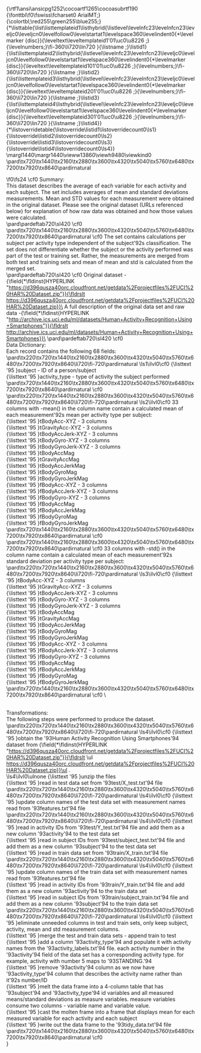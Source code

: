 {\rtf1\ansi\ansicpg1252\cocoartf1265\cocoasubrtf190
{\fonttbl\f0\fswiss\fcharset0 ArialMT;}
{\colortbl;\red255\green255\blue255;}
{\*\listtable{\list\listtemplateid1\listhybrid{\listlevel\levelnfc23\levelnfcn23\leveljc0\leveljcn0\levelfollow0\levelstartat1\levelspace360\levelindent0{\*\levelmarker \{disc\}}{\leveltext\leveltemplateid1\'01\uc0\u8226 ;}{\levelnumbers;}\fi-360\li720\lin720 }{\listname ;}\listid1}
{\list\listtemplateid2\listhybrid{\listlevel\levelnfc23\levelnfcn23\leveljc0\leveljcn0\levelfollow0\levelstartat1\levelspace360\levelindent0{\*\levelmarker \{disc\}}{\leveltext\leveltemplateid101\'01\uc0\u8226 ;}{\levelnumbers;}\fi-360\li720\lin720 }{\listname ;}\listid2}
{\list\listtemplateid3\listhybrid{\listlevel\levelnfc23\levelnfcn23\leveljc0\leveljcn0\levelfollow0\levelstartat1\levelspace360\levelindent0{\*\levelmarker \{disc\}}{\leveltext\leveltemplateid201\'01\uc0\u8226 ;}{\levelnumbers;}\fi-360\li720\lin720 }{\listname ;}\listid3}
{\list\listtemplateid4\listhybrid{\listlevel\levelnfc23\levelnfcn23\leveljc0\leveljcn0\levelfollow0\levelstartat1\levelspace360\levelindent0{\*\levelmarker \{disc\}}{\leveltext\leveltemplateid301\'01\uc0\u8226 ;}{\levelnumbers;}\fi-360\li720\lin720 }{\listname ;}\listid4}}
{\*\listoverridetable{\listoverride\listid1\listoverridecount0\ls1}{\listoverride\listid2\listoverridecount0\ls2}{\listoverride\listid3\listoverridecount0\ls3}{\listoverride\listid4\listoverridecount0\ls4}}
\margl1440\margr1440\vieww13860\viewh9480\viewkind0
\pard\tx720\tx1440\tx2160\tx2880\tx3600\tx4320\tx5040\tx5760\tx6480\tx7200\tx7920\tx8640\pardirnatural

\f0\fs24 \cf0 Summary:\
This dataset describes the average of each variable for each activity and each subject.  The set includes averages of mean and standard deviations measurements.  Mean and STD values for each measurement were obtained in the original dataset.  Please see the original dataset (URLs referenced below) for explanation of how raw data was obtained and how those values were calculated.\
\pard\pardeftab720\sl420
\cf0 \
\pard\tx720\tx1440\tx2160\tx2880\tx3600\tx4320\tx5040\tx5760\tx6480\tx7200\tx7920\tx8640\pardirnatural
\cf0 The set contains calculations per subject per activity type independent of the subject\'92s classification.  The set does not differentiate whether the subject or the activity performed was part of the test or training set.  Rather, the measurements are merged from both test and training sets and mean of mean and std is calculated from the merged set.\
\pard\pardeftab720\sl420
\cf0 Original dataset - {\field{\*\fldinst{HYPERLINK "https://d396qusza40orc.cloudfront.net/getdata%2Fprojectfiles%2FUCI%20HAR%20Dataset.zip"}}{\fldrslt https://d396qusza40orc.cloudfront.net/getdata%2Fprojectfiles%2FUCI%20HAR%20Dataset.zip}}\
A full description of the original data set and raw data -{\field{\*\fldinst{HYPERLINK "http://archive.ics.uci.edu/ml/datasets/Human+Activity+Recognition+Using+Smartphones"}}{\fldrslt http://archive.ics.uci.edu/ml/datasets/Human+Activity+Recognition+Using+Smartphones}}\
\pard\pardeftab720\sl420
\cf0 \
Data Dictionary:\
Each record contains the following 68 fields:\
\pard\tx220\tx720\tx1440\tx2160\tx2880\tx3600\tx4320\tx5040\tx5760\tx6480\tx7200\tx7920\tx8640\li720\fi-720\pardirnatural
\ls1\ilvl0\cf0 {\listtext	\'95	}subject - ID of a person/subject\
{\listtext	\'95	}activity_type - type of activity the subject performed\
\pard\tx720\tx1440\tx2160\tx2880\tx3600\tx4320\tx5040\tx5760\tx6480\tx7200\tx7920\tx8640\pardirnatural
\cf0  \
\pard\tx220\tx720\tx1440\tx2160\tx2880\tx3600\tx4320\tx5040\tx5760\tx6480\tx7200\tx7920\tx8640\li720\fi-720\pardirnatural
\ls2\ilvl0\cf0 33 columns with -mean() in the column name contain a calculated mean of each measurement\'92s mean per activity type per subject:\
{\listtext	\'95	}tBodyAcc-XYZ - 3 columns\
{\listtext	\'95	}tGravityAcc-XYZ - 3 columns\
{\listtext	\'95	}tBodyAccJerk-XYZ - 3 columns\
{\listtext	\'95	}tBodyGyro-XYZ - 3 columns\
{\listtext	\'95	}tBodyGyroJerk-XYZ - 3 columns\
{\listtext	\'95	}tBodyAccMag\
{\listtext	\'95	}tGravityAccMag\
{\listtext	\'95	}tBodyAccJerkMag\
{\listtext	\'95	}tBodyGyroMag\
{\listtext	\'95	}tBodyGyroJerkMag\
{\listtext	\'95	}fBodyAcc-XYZ - 3 columns\
{\listtext	\'95	}fBodyAccJerk-XYZ - 3 columns\
{\listtext	\'95	}fBodyGyro-XYZ - 3 columns\
{\listtext	\'95	}fBodyAccMag\
{\listtext	\'95	}fBodyAccJerkMag\
{\listtext	\'95	}fBodyGyroMag\
{\listtext	\'95	}fBodyGyroJerkMag\
\pard\tx720\tx1440\tx2160\tx2880\tx3600\tx4320\tx5040\tx5760\tx6480\tx7200\tx7920\tx8640\pardirnatural
\cf0 \
\pard\tx720\tx1440\tx2160\tx2880\tx3600\tx4320\tx5040\tx5760\tx6480\tx7200\tx7920\tx8640\pardirnatural
\cf0 33 columns with -std() in the column name contain a calculated mean of each measurement\'92s standard deviation per activity type per subject:\
\pard\tx220\tx720\tx1440\tx2160\tx2880\tx3600\tx4320\tx5040\tx5760\tx6480\tx7200\tx7920\tx8640\li720\fi-720\pardirnatural
\ls3\ilvl0\cf0 {\listtext	\'95	}tBodyAcc-XYZ - 3 columns\
{\listtext	\'95	}tGravityAcc-XYZ - 3 columns\
{\listtext	\'95	}tBodyAccJerk-XYZ - 3 columns\
{\listtext	\'95	}tBodyGyro-XYZ - 3 columns\
{\listtext	\'95	}tBodyGyroJerk-XYZ - 3 columns\
{\listtext	\'95	}tBodyAccMag\
{\listtext	\'95	}tGravityAccMag\
{\listtext	\'95	}tBodyAccJerkMag\
{\listtext	\'95	}tBodyGyroMag\
{\listtext	\'95	}tBodyGyroJerkMag\
{\listtext	\'95	}fBodyAcc-XYZ - 3 columns\
{\listtext	\'95	}fBodyAccJerk-XYZ - 3 columns\
{\listtext	\'95	}fBodyGyro-XYZ - 3 columns\
{\listtext	\'95	}fBodyAccMag\
{\listtext	\'95	}fBodyAccJerkMag\
{\listtext	\'95	}fBodyGyroMag\
{\listtext	\'95	}fBodyGyroJerkMag\
\pard\tx720\tx1440\tx2160\tx2880\tx3600\tx4320\tx5040\tx5760\tx6480\tx7200\tx7920\tx8640\pardirnatural
\cf0 \
\
Transformations:\
The following steps were performed to produce the dataset.\
\pard\tx220\tx720\tx1440\tx2160\tx2880\tx3600\tx4320\tx5040\tx5760\tx6480\tx7200\tx7920\tx8640\li720\fi-720\pardirnatural
\ls4\ilvl0\cf0 {\listtext	\'95	}obtain the \'93Human Activity Recognition Using Smartphones\'94 dataset from {\field{\*\fldinst{HYPERLINK "https://d396qusza40orc.cloudfront.net/getdata%2Fprojectfiles%2FUCI%20HAR%20Dataset.zip"}}{\fldrslt \ul https://d396qusza40orc.cloudfront.net/getdata%2Fprojectfiles%2FUCI%20HAR%20Dataset.zip}}\ul . \
\ls4\ilvl0\ulnone {\listtext	\'95	}unzip the files\
{\listtext	\'95	}read in test data set from \'93test/X_test.txt\'94 file\
\pard\tx220\tx720\tx1440\tx2160\tx2880\tx3600\tx4320\tx5040\tx5760\tx6480\tx7200\tx7920\tx8640\li720\fi-720\pardirnatural
\ls4\ilvl0\cf0 {\listtext	\'95	}update column names of the test data set with measurement names read from \'93features.txt\'94 file\
\pard\tx220\tx720\tx1440\tx2160\tx2880\tx3600\tx4320\tx5040\tx5760\tx6480\tx7200\tx7920\tx8640\li720\fi-720\pardirnatural
\ls4\ilvl0\cf0 {\listtext	\'95	}read in activity IDs from \'93test/Y_test.txt\'94 file and add them as a new column \'93activity\'94 to the test data set\
{\listtext	\'95	}read in subject IDs from \'93test/subject_test.txt\'94 file and add them as a new column \'93subject\'94 to the test data set\
{\listtext	\'95	}read in train data set from \'93train/X_train.txt\'94 file\
\pard\tx220\tx720\tx1440\tx2160\tx2880\tx3600\tx4320\tx5040\tx5760\tx6480\tx7200\tx7920\tx8640\li720\fi-720\pardirnatural
\ls4\ilvl0\cf0 {\listtext	\'95	}update column names of the train data set with measurement names read from \'93features.txt\'94 file\
{\listtext	\'95	}read in activity IDs from \'93train/Y_train.txt\'94 file and add them as a new column \'93activity\'94 to the train data set\
{\listtext	\'95	}read in subject IDs from \'93train/subject_train.txt\'94 file and add them as a new column \'93subject\'94 to the train data set\
\pard\tx220\tx720\tx1440\tx2160\tx2880\tx3600\tx4320\tx5040\tx5760\tx6480\tx7200\tx7920\tx8640\li720\fi-720\pardirnatural
\ls4\ilvl0\cf0 {\listtext	\'95	}eliminate unneeded columns in test and train sets, only keep subject, activity, mean and std measurement columns.\
{\listtext	\'95	}merge the test and train data sets - append train to test\
{\listtext	\'95	}add a column \'93activity_type\'94 and populate it with activity names from the \'93activity_labels.txt\'94 file.  each activity number in the \'93activity\'94 field of the data set has a corresponding activity type.  for example, activity with number 5 maps to \'93STANDING.\'94\
{\listtext	\'95	}remove \'93activity\'94 column as we now have \'93activity_type\'94 column that describes the activity name rather than it\'92s number/ID\
{\listtext	\'95	}melt the data frame into a 4-column table that has \'93subject\'94 and \'93activity_type\'94 id variables and all measured means/standard deviations as measure variables.  measure variables consume two columns - variable name and variable value.\
{\listtext	\'95	}cast the molten frame into a frame that displays mean for each measured variable for each activity and each subject\
{\listtext	\'95	}write out the data frame to the \'93tidy_data.txt\'94 file\
\pard\tx720\tx1440\tx2160\tx2880\tx3600\tx4320\tx5040\tx5760\tx6480\tx7200\tx7920\tx8640\pardirnatural
\cf0  \
}